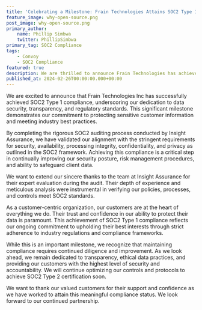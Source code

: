 ```yaml
---
title: 'Celebrating a Milestone: Frain Technologies Attains SOC2 Type 1 Compliance'
feature_image: why-open-source.png
post_image: why-open-source.png 
primary_author:
    name: Phillip Simbwa
    twitter: PhillipSimbwa
primary_tag: SOC2 Compliance
tags:
    - Convoy
    - SOC2 Compliance
featured: true
description: We are thrilled to announce Frain Technologies has achieved SOC2 Type 1 compliance after a successful audit validating our data security policies. This post will cover our SOC2 journey and how this certification reflects our commitment to protecting customer information. 🎉
published_at: 2024-02-26T00:00:00.000+00:00
---
```


We are excited to announce that Frain Technologies Inc has successfully achieved SOC2 Type 1 compliance, underscoring our dedication to data security, transparency, and regulatory standards. This significant milestone demonstrates our commitment to protecting sensitive customer information and meeting industry best practices.

By completing the rigorous SOC2 auditing process conducted by Insight Assurance, we have validated our alignment with the stringent requirements for security, availability, processing integrity, confidentiality, and privacy as outlined in the SOC2 framework. Achieving this compliance is a critical step in continually improving our security posture, risk management procedures, and ability to safeguard client data.

We want to extend our sincere thanks to the team at Insight Assurance for their expert evaluation during the audit. Their depth of experience and meticulous analysis were instrumental in verifying our policies, processes, and controls meet SOC2 standards.

As a customer-centric organization, our customers are at the heart of everything we do. Their trust and confidence in our ability to protect their data is paramount. This achievement of SOC2 Type 1 compliance reflects our ongoing commitment to upholding their best interests through strict adherence to industry regulations and compliance frameworks.

While this is an important milestone, we recognize that maintaining compliance requires continued diligence and improvement. As we look ahead, we remain dedicated to transparency, ethical data practices, and providing our customers with the highest level of security and accountability. We will continue optimizing our controls and protocols to achieve SOC2 Type 2 certification soon.

We want to thank our valued customers for their support and confidence as we have worked to attain this meaningful compliance status. We look forward to our continued partnership.

